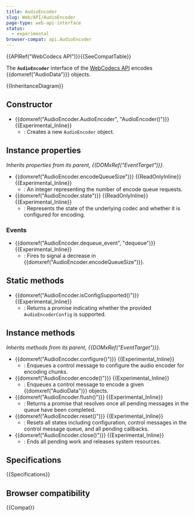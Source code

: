 ```yaml
---
title: AudioEncoder
slug: Web/API/AudioEncoder
page-type: web-api-interface
status:
  - experimental
browser-compat: api.AudioEncoder
---
```


{{APIRef("WebCodecs API")}}{{SeeCompatTable}}

The **`AudioEncoder`** interface of the [WebCodecs API](/en-US/docs/Web/API/WebCodecs_API) encodes {{domxref("AudioData")}} objects.

{{InheritanceDiagram}}

## Constructor

- {{domxref("AudioEncoder.AudioEncoder", "AudioEncoder()")}} {{Experimental_Inline}}
  - : Creates a new `AudioEncoder` object.

## Instance properties

_Inherits properties from its parent, {{DOMxRef("EventTarget")}}._

- {{domxref("AudioEncoder.encodeQueueSize")}} {{ReadOnlyInline}} {{Experimental_Inline}}
  - : An integer representing the number of encode queue requests.
- {{domxref("AudioEncoder.state")}} {{ReadOnlyInline}} {{Experimental_Inline}}
  - : Represents the state of the underlying codec and whether it is configured for encoding.

### Events

- {{domxref("AudioEncoder.dequeue_event", "dequeue")}} {{Experimental_Inline}}
  - : Fires to signal a decrease in {{domxref("AudioEncoder.encodeQueueSize")}}.

## Static methods

- {{domxref("AudioEncoder.isConfigSupported()")}} {{Experimental_Inline}}
  - : Returns a promise indicating whether the provided `AudioEncoderConfig` is supported.

## Instance methods

_Inherits methods from its parent, {{DOMxRef("EventTarget")}}._

- {{domxref("AudioEncoder.configure()")}} {{Experimental_Inline}}
  - : Enqueues a control message to configure the audio encoder for encoding chunks.
- {{domxref("AudioEncoder.encode()")}} {{Experimental_Inline}}
  - : Enqueues a control message to encode a given {{domxref("AudioData")}} objects.
- {{domxref("AudioEncoder.flush()")}} {{Experimental_Inline}}
  - : Returns a promise that resolves once all pending messages in the queue have been completed.
- {{domxref("AudioEncoder.reset()")}} {{Experimental_Inline}}
  - : Resets all states including configuration, control messages in the control message queue, and all pending callbacks.
- {{domxref("AudioEncoder.close()")}} {{Experimental_Inline}}
  - : Ends all pending work and releases system resources.

## Specifications

{{Specifications}}

## Browser compatibility

{{Compat}}
